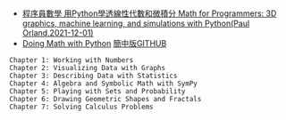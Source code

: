 
##
- [程序員數學 用Python學透線性代數和微積分 Math for Programmers: 3D graphics, machine learning, and simulations with Python(Paul Orland,2021-12-01)]()
- [Doing Math with Python](https://nostarch.com/doingmathwithpython)  [簡中版](https://www.tenlong.com.tw/products/9787115522719)[GITHUB](https://github.com/doingmathwithpython/code)
```
Chapter 1: Working with Numbers
Chapter 2: Visualizing Data with Graphs
Chapter 3: Describing Data with Statistics
Chapter 4: Algebra and Symbolic Math with SymPy
Chapter 5: Playing with Sets and Probability
Chapter 6: Drawing Geometric Shapes and Fractals
Chapter 7: Solving Calculus Problems
```

